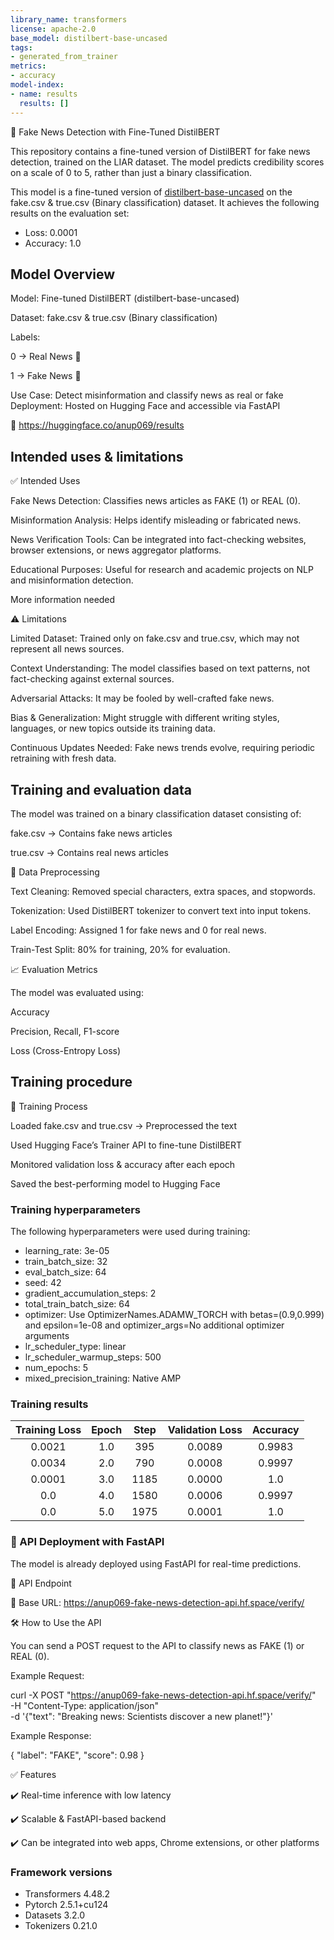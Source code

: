 ```yaml
---
library_name: transformers
license: apache-2.0
base_model: distilbert-base-uncased
tags:
- generated_from_trainer
metrics:
- accuracy
model-index:
- name: results
  results: []
---
```



📰 Fake News Detection with Fine-Tuned DistilBERT

This repository contains a fine-tuned version of DistilBERT for fake news detection, 
trained on the LIAR dataset. The model predicts credibility scores on a scale of 0 to 5, rather than just a binary classification.

This model is a fine-tuned version of [distilbert-base-uncased](https://huggingface.co/distilbert-base-uncased) on 
the fake.csv & true.csv (Binary classification) dataset.
It achieves the following results on the evaluation set:
- Loss: 0.0001
- Accuracy: 1.0


## Model Overview

Model: Fine-tuned DistilBERT (distilbert-base-uncased)

Dataset: fake.csv & true.csv (Binary classification)

Labels:

0 → Real News 📰

1 → Fake News 🚨

Use Case: Detect misinformation and classify news as real or fake
Deployment: Hosted on Hugging Face and accessible via FastAPI

🔗 https://huggingface.co/anup069/results

## Intended uses & limitations
✅ Intended Uses

Fake News Detection: Classifies news articles as FAKE (1) or REAL (0).

Misinformation Analysis: Helps identify misleading or fabricated news.

News Verification Tools: Can be integrated into fact-checking websites, browser extensions, or news aggregator platforms.

Educational Purposes: Useful for research and academic projects on NLP and misinformation detection.

More information needed

⚠️ Limitations

Limited Dataset: Trained only on fake.csv and true.csv, which may not represent all news sources.

Context Understanding: The model classifies based on text patterns, not fact-checking against external sources.

Adversarial Attacks: It may be fooled by well-crafted fake news.

Bias & Generalization: Might struggle with different writing styles, languages, or new topics outside its training data.

Continuous Updates Needed: Fake news trends evolve, requiring periodic retraining with fresh data.

## Training and evaluation data

The model was trained on a binary classification dataset consisting of:

fake.csv → Contains fake news articles

true.csv → Contains real news articles

🔹 Data Preprocessing

Text Cleaning: Removed special characters, extra spaces, and stopwords.

Tokenization: Used DistilBERT tokenizer to convert text into input tokens.

Label Encoding: Assigned 1 for fake news and 0 for real news.

Train-Test Split: 80% for training, 20% for evaluation.

📈 Evaluation Metrics

The model was evaluated using:

Accuracy

Precision, Recall, F1-score

Loss (Cross-Entropy Loss)

## Training procedure
🔹 Training Process

Loaded fake.csv and true.csv → Preprocessed the text

Used Hugging Face’s Trainer API to fine-tune DistilBERT

Monitored validation loss & accuracy after each epoch

Saved the best-performing model to Hugging Face

### Training hyperparameters

The following hyperparameters were used during training:
- learning_rate: 3e-05
- train_batch_size: 32
- eval_batch_size: 64
- seed: 42
- gradient_accumulation_steps: 2
- total_train_batch_size: 64
- optimizer: Use OptimizerNames.ADAMW_TORCH with betas=(0.9,0.999) and epsilon=1e-08 and optimizer_args=No additional optimizer arguments
- lr_scheduler_type: linear
- lr_scheduler_warmup_steps: 500
- num_epochs: 5
- mixed_precision_training: Native AMP

### Training results

| Training Loss | Epoch | Step | Validation Loss | Accuracy |
|:-------------:|:-----:|:----:|:---------------:|:--------:|
| 0.0021        | 1.0   | 395  | 0.0089          | 0.9983   |
| 0.0034        | 2.0   | 790  | 0.0008          | 0.9997   |
| 0.0001        | 3.0   | 1185 | 0.0000          | 1.0      |
| 0.0           | 4.0   | 1580 | 0.0006          | 0.9997   |
| 0.0           | 5.0   | 1975 | 0.0001          | 1.0      |


### 🚀 API Deployment with FastAPI

The model is already deployed using FastAPI for real-time predictions.

🔗 API Endpoint

📌 Base URL: https://anup069-fake-news-detection-api.hf.space/verify/

🛠 How to Use the API

You can send a POST request to the API to classify news as FAKE (1) or REAL (0).

Example Request:

curl -X POST "https://anup069-fake-news-detection-api.hf.space/verify/" \
     -H "Content-Type: application/json" \
     -d '{"text": "Breaking news: Scientists discover a new planet!"}'

Example Response:

{
  "label": "FAKE",
  "score": 0.98
}

✅ Features

✔️ Real-time inference with low latency

✔️ Scalable & FastAPI-based backend

✔️ Can be integrated into web apps, Chrome extensions, or other platforms
### Framework versions

- Transformers 4.48.2
- Pytorch 2.5.1+cu124
- Datasets 3.2.0
- Tokenizers 0.21.0
